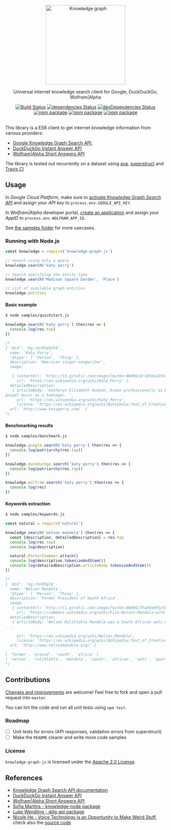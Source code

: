 <p align="center">
	<img width="250" src="https://www.staedtler.fr/fr/mandala-creator/assets/elements/jess_meleragni_10.svg" alt="Knowledge graph">
</p>
<p align="center">
  Universal internet knowledge search client for Google, DuckDuckGo, Wolfram|Alpha
</p>

<p align="center">
  <a href="http://travis-ci.org/mycaule/knowledge-graph-js"><img src="https://api.travis-ci.org/mycaule/knowledge-graph-js.svg?branch=master" alt="Build Status"></a>
  <a href="https://david-dm.org/mycaule/knowledge-graph-js"><img src="https://david-dm.org/mycaule/knowledge-graph-js/status.svg" alt="dependencies Status"></a>
  <a href="https://david-dm.org/mycaule/knowledge-graph-js?type=dev"><img src="https://david-dm.org/mycaule/knowledge-graph-js/dev-status.svg" alt="devDependencies Status"></a>
	<br>
	<a href="https://www.npmjs.com/package/knowledge-graph-js"><img src="https://img.shields.io/npm/v/knowledge-graph-js.svg" alt="npm package"></a>
	<a href="https://www.npmjs.com/package/knowledge-graph-js"><img src="https://img.shields.io/npm/dw/knowledge-graph-js.svg" alt="npm package"></a>
	<a href="https://www.npmjs.com/package/knowledge-graph-js"><img src="https://img.shields.io/npm/l/knowledge-graph-js.svg" alt="npm package"></a>
  <br>
  <br>
</p>

This library is a ES6 client to get internet knowledge information from various providers:
  - [Google Knowledge Graph Search API](https://developers.google.com/knowledge-graph/),
  - [DuckDuckGo Instant Answer API](https://duckduckgo.com/api)
  - [Wolfram|Alpha Short Answers API](https://products.wolframalpha.com/short-answers-api/documentation/)

The library is tested out recurrently on a dataset using [ava](https://github.com/avajs/ava), [superstruct](https://github.com/ianstormtaylor/superstruct) and [Travis CI](http://travis-ci.org/mycaule/knowledge-graph-js)

##  Usage

In *Google Cloud Platform*, make sure to [activate *Knowledge Graph Search API*](https://developers.google.com/knowledge-graph/prereqs) and assign your *API key* to `process.env.GOOGLE_API_KEY`.

In *Wolfram|Alpha* developer portal, [create an application](https://developer.wolframalpha.com/portal/myapps/) and assign your *AppID* to `process.env.WOLFRAM_APP_ID`.

See [the samples folder](/samples) for more usecases.

### Running with Node.js

```javascript
const knowledge = require('knowledge-graph-js')

// Search using only a query
knowledge.search('katy perry')

// Search specifying the entity type
knowledge.search('Madison Square Garden', 'Place')

// List of available graph entities
knowledge.entities
```
#### Basic example

```bash
$ node samples/quickstart.js
```
```javascript
knowledge.search('katy perry').then(res => {
  console.log(res.top)
})

/*
{ '@id': 'kg:/m/03y82t6',
  name: 'Katy Perry',
  '@type': [ 'Person', 'Thing' ],
  description: 'American singer-songwriter',
  image:

   { contentUrl: 'http://t3.gstatic.com/images?q=tbn:ANd9GcQrlKFmaiEtUImNiuD_pqzHPjDcjF4yaRThSFMh-rYuB8snFUfk',
     url: 'https://en.wikipedia.org/wiki/Katy_Perry' },
  detailedDescription:
   { articleBody: 'Katheryn Elizabeth Hudson, known professionally as Katy Perry, is an American singer and songwriter. After singing in church during her childhood, she pursued a career in
gospel music as a teenager. ',
     url: 'https://en.wikipedia.org/wiki/Katy_Perry',
     license: 'https://en.wikipedia.org/wiki/Wikipedia:Text_of_Creative_Commons_Attribution-ShareAlike_3.0_Unported_License' },
  url: 'http://www.katyperry.com/' }
*/
```

#### Benchmarking results
```bash
$ node samples/benchmark.js
```
```javascript
knowledge.google.search('katy perry').then(res => {
  console.log(patriarchy(res.top))
})

knowledge.duckduckgo.search('katy perry').then(res => {
  console.log(patriarchy(res.top))
})

knowledge.wolfram.search('katy perry').then(res => {
  console.log(res)
})
```

#### Keywords extraction
```bash
$ node samples/keywords.js
```
```javascript
const natural = require('natural')

knowledge.search('nelson mandela').then(res => {
  const {description, detailedDescription} = res.top
  console.log(res.top)
  console.log(description)

  natural.PorterStemmer.attach()
  console.log(description.tokenizeAndStem())
  console.log(detailedDescription.articleBody.tokenizeAndStem())
})

/*
{ '@id': 'kg:/m/05g7q',
  name: 'Nelson Mandela',
  '@type': [ 'Person', 'Thing' ],
  description: 'Former President of South Africa',
  image:
   { contentUrl: 'http://t1.gstatic.com/images?q=tbn:ANd9GcTFuD6oHFEztHdeTZTBHMQK-HHe1WKUeTzT0blYtptSvVlaOvRc',
     url: 'https://commons.wikimedia.org/wiki/File:Nelson-Mandela-with-congressman-Engel.png' },
  detailedDescription:
   { articleBody: 'Nelson Rolihlahla Mandela was a South African anti-apartheid revolutionary, political leader, and philanthropist, who served as President of South Africa from 1994 to 1999
. ',

     url: 'https://en.wikipedia.org/wiki/Nelson_Mandela',
     license: 'https://en.wikipedia.org/wiki/Wikipedia:Text_of_Creative_Commons_Attribution-ShareAlike_3.0_Unported_License' },
  url: 'http://www.nelsonmandela.org/' }

[ 'former', 'presid', 'south', 'africa' ]
[ 'nelson', 'rolihlahla', 'mandela', 'south', 'african', 'anti', 'apartheid', 'revolutionari', 'polit', 'leader', 'philanthropist', 'serv', 'presid', 'south', 'africa', '1994', '1999' ]
*/
```

## Contributions

[Changes and improvements](https://github.com/mycaule/knowledge-graph-js/wiki) are welcome! Feel free to fork and open a pull request into `master`.

You can lint the code and run all unit tests using `npm test`.

### Roadmap

- [ ] Unit tests for errors (API responses, validation errors from superstruct)
- [ ] Make the `README` clearer and write more code samples

### License
`knowledge-graph-js` is licensed under the [Apache 2.0 License](https://github.com/mycaule/knowledge-graph-js/blob/master/LICENSE).

## References

* [Knowledge Graph Search API documentation](https://developers.google.com/knowledge-graph/)
* [DuckDuckGo Instant Answer API](https://duckduckgo.com/api)
* [Wolfram|Alpha Short Answers API](https://products.wolframalpha.com/short-answers-api/documentation/)
* [Sofia Martins - knowledge-node package](https://www.npmjs.com/package/knowledge-node)
* [Luke Wendling - ddg-api package](https://github.com/lukewendling/ddg-api)
* [Nicole He - Voice Technology is an Opportunity to Make Weird Stuff](https://medium.com/@nicolehe/voice-technology-is-an-opportunity-to-make-weird-stuff-d4296ce7448a), check also the [source code](https://github.com/googlecreativelab/mystery-animal/blob/master/functions/modules/KnowledgeGraphQuery.js)
